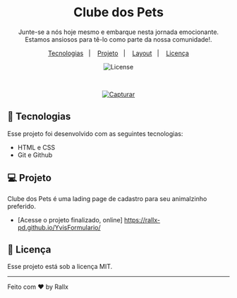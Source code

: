 <h1 align="center"> Clube dos Pets </h1>

<p align="center">
Junte-se a nós hoje mesmo e embarque nesta jornada emocionante. Estamos ansiosos para tê-lo como parte da nossa comunidade!. <br/>


<p align="center">
  <a href="#-tecnologias">Tecnologias</a>&nbsp;&nbsp;&nbsp;|&nbsp;&nbsp;&nbsp;
  <a href="#-projeto">Projeto</a>&nbsp;&nbsp;&nbsp;|&nbsp;&nbsp;&nbsp;
  <a href="#-layout">Layout</a>&nbsp;&nbsp;&nbsp;|&nbsp;&nbsp;&nbsp;
  <a href="#memo-licença">Licença</a>
</p>

<p align="center">
  <img alt="License" src="https://img.shields.io/static/v1?label=license&message=MIT&color=49AA26&labelColor=000000">
</p>

<br>

<p align="center">
  <a href="https://ibb.co/WB599nN"><img src="https://i.ibb.co/7rCccvx/Capturar.png" alt="Capturar" border="0"></a>
</p>

## 🚀 Tecnologias

Esse projeto foi desenvolvido com as seguintes tecnologias:

- HTML e CSS
- Git e Github

## 💻 Projeto

Clube dos Pets é uma lading page de cadastro para seu animalzinho preferido.

- [Acesse o projeto finalizado, online] https://rallx-pd.github.io/YvisFormulario/

<p aling="center">
 
</p>




## :memo: Licença

Esse projeto está sob a licença MIT.

---

Feito com ♥ by Rallx
